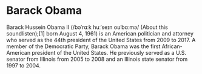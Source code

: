 # Barack Obama

Barack Hussein Obama II (/bəˈrɑːk huːˈseɪn oʊˈbɑːmə/ (About this soundlisten);[1] born August 4, 1961) is an American politician and attorney who served as the 44th president of the United States from 2009 to 2017. A member of the Democratic Party, Barack Obama was the first African-American president of the United States. He previously served as a U.S. senator from Illinois from 2005 to 2008 and an Illinois state senator from 1997 to 2004.